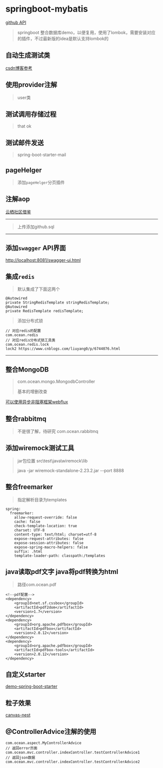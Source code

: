# springboot-mybatis

[github API](https://api.github.com/repos/chywx/springboot-mybatis/releases/latest)

> springboot 整合数据库demo，以便复用，使用了lombok，需要安装对应的插件，不过最新版的idea是默认支持lombok的



## 自动生成测试类

[csdn博客参考](https://blog.csdn.net/jy02268879/article/details/83346701)

## 使用provider注解
> user类

## 测试调用存储过程

> that ok

## 测试邮件发送

> spring-boot-starter-mail

## pageHelger

> 添加`pageHelger`分页插件

## 注解aop
[云栖社区借鉴](https://yq.aliyun.com/articles/576452)

---

> 上传添加github.sql

--- 
## 添加`swagger` API界面

[http://localhost:8081/swagger-ui.html](http://localhost:8081/swagger-ui.html)

## 集成`redis`

> 默认集成了下面这两个
```
@Autowired
private StringRedisTemplate stringRedisTemplate;
@Autowired
private RedisTemplate redisTemplate;
```
> 添加分布式锁
```$xslt
// 对应redis的配置
com.ocean.redis
// 对应redis分布式锁工具类
com.ocean.redis.lock
lock2 https://www.cnblogs.com/liuyang0/p/6744076.html
```
---

## 整合MongoDB

> com.ocean.mongo.MongodbController
> 
> 基本的增删改查

[可以使用异步非阻塞框架webflux](https://github.com/chywx/xfq_study1)



## 整合rabbitmq
> 不是很了解，待研究
> com.ocean.rabbitmq

## 添加wiremock测试工具

> jar包位置 src\test\java\wiremock\lib
> 
> java -jar wiremock-standalone-2.23.2.jar --port 8888

## 整合freemarker
> 指定解析目录为templates
```
spring:
  freemarker:
    allow-request-override: false
    cache: false
    check-template-location: true
    charset: UTF-8
    content-type: text/html; charset=utf-8
    expose-request-attributes: false
    expose-session-attributes: false
    expose-spring-macro-helpers: false
    suffix: .html
    template-loader-path: classpath:/templates
```

## java读取pdf文字 java将pdf转换为html
> 路径com.ocean.pdf
```$xslt
<!--pdf配置-->
<dependency>
    <groupId>net.sf.cssbox</groupId>
    <artifactId>pdf2dom</artifactId>
    <version>1.7</version>
</dependency>
<dependency>
    <groupId>org.apache.pdfbox</groupId>
    <artifactId>pdfbox</artifactId>
    <version>2.0.12</version>
</dependency>
<dependency>
    <groupId>org.apache.pdfbox</groupId>
    <artifactId>pdfbox-tools</artifactId>
    <version>2.0.12</version>
</dependency>
```

## 自定义starter

[demo-spring-boot-starter](https://github.com/chywx/demo-spring-boot-starter)

## 粒子效果

[canvas-nest](https://github.com/hustcc/canvas-nest.js/blob/master/README-zh.md)


## @ControllerAdvice注解的使用

```$xslt
com.ocean.aspect.MyControllerAdvice
// 返回error页面
com.ocean.mvc.controller.indexController.testControllerAdvice1
// 返回json数据
com.ocean.mvc.controller.indexController.testControllerAdvice2
```